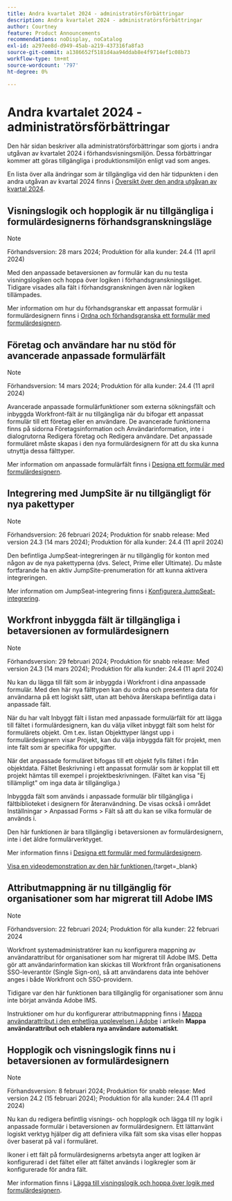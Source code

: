 ```yaml
---
title: Andra kvartalet 2024 - administratörsförbättringar
description: Andra kvartalet 2024 - administratörsförbättringar
author: Courtney
feature: Product Announcements
recommendations: noDisplay, noCatalog
exl-id: a297ee8d-d949-45ab-a219-437316fa8fa3
source-git-commit: a1386652f5181d4aa94ddab8e4f9714ef1c08b73
workflow-type: tm+mt
source-wordcount: '797'
ht-degree: 0%

---
```


# Andra kvartalet 2024 - administratörsförbättringar

Den här sidan beskriver alla administratörsförbättringar som gjorts i andra utgåvan av kvartalet 2024 i förhandsvisningsmiljön. Dessa förbättringar kommer att göras tillgängliga i produktionsmiljön enligt vad som anges.

En lista över alla ändringar som är tillgängliga vid den här tidpunkten i den andra utgåvan av kvartal 2024 finns i [Översikt över den andra utgåvan av kvartal 2024](/help/quicksilver/product-announcements/product-releases/24-q2-release-activity/24-q2-release-overview.md).

## Visningslogik och hopplogik är nu tillgängliga i formulärdesignerns förhandsgranskningsläge

>[!NOTE]
>
>Förhandsversion: 28 mars 2024; Produktion för alla kunder: 24.4 (11 april 2024)

Med den anpassade betaversionen av formulär kan du nu testa visningslogiken och hoppa över logiken i förhandsgranskningsläget. Tidigare visades alla fält i förhandsgranskningen även när logiken tillämpades.

Mer information om hur du förhandsgranskar ett anpassat formulär i formulärdesignern finns i [Ordna och förhandsgranska ett formulär med formulärdesignern](/help/quicksilver/administration-and-setup/customize-workfront/create-manage-custom-forms/form-designer/design-a-form/organize-a-form.md).

## Företag och användare har nu stöd för avancerade anpassade formulärfält

>[!NOTE]
>
>Förhandsversion: 14 mars 2024; Produktion för alla kunder: 24.4 (11 april 2024)

Avancerade anpassade formulärfunktioner som externa sökningsfält och inbyggda Workfront-fält är nu tillgängliga när du bifogar ett anpassat formulär till ett företag eller en användare. De avancerade funktionerna finns på sidorna Företagsinformation och Användarinformation, inte i dialogrutorna Redigera företag och Redigera användare. Det anpassade formuläret måste skapas i den nya formulärdesignern för att du ska kunna utnyttja dessa fälttyper.

Mer information om anpassade formulärfält finns i [Designa ett formulär med formulärdesignern](/help/quicksilver/administration-and-setup/customize-workfront/create-manage-custom-forms/form-designer/design-a-form/design-a-form.md).

## Integrering med JumpSite är nu tillgängligt för nya pakettyper

>[!NOTE]
>
>Förhandsversion: 26 februari 2024; Produktion för snabb release: Med version 24.3 (14 mars 2024); Produktion för alla kunder: 24.4 (11 april 2024)

Den befintliga JumpSeat-integreringen är nu tillgänglig för konton med någon av de nya pakettyperna (dvs. Select, Prime eller Ultimate). Du måste fortfarande ha en aktiv JumpSite-prenumeration för att kunna aktivera integreringen.

Mer information om JumpSeat-integrering finns i [Konfigurera JumpSeat-integrering](/help/quicksilver/administration-and-setup/configure-integrations/configure-jumpseat.md).

## Workfront inbyggda fält är tillgängliga i betaversionen av formulärdesignern

>[!NOTE]
>
>Förhandsversion: 29 februari 2024; Produktion för snabb release: Med version 24.3 (14 mars 2024); Produktion för alla kunder: 24.4 (11 april 2024)

Nu kan du lägga till fält som är inbyggda i Workfront i dina anpassade formulär. Med den här nya fälttypen kan du ordna och presentera data för användarna på ett logiskt sätt, utan att behöva återskapa befintliga data i anpassade fält.

När du har valt Inbyggt fält i listan med anpassade formulärfält för att lägga till fältet i formulärdesignern, kan du välja vilket inbyggt fält som helst för formulärets objekt. Om t.ex. listan Objekttyper längst upp i formulärdesignern visar Projekt, kan du välja inbyggda fält för projekt, men inte fält som är specifika för uppgifter.

När det anpassade formuläret bifogas till ett objekt fylls fältet i från objektdata. Fältet Beskrivning i ett anpassat formulär som är kopplat till ett projekt hämtas till exempel i projektbeskrivningen. (Fältet kan visa &quot;Ej tillämpligt&quot; om inga data är tillgängliga.)

Inbyggda fält som används i anpassade formulär blir tillgängliga i fältbiblioteket i designern för återanvändning. De visas också i området Inställningar > Anpassad Forms > Fält så att du kan se vilka formulär de används i.

Den här funktionen är bara tillgänglig i betaversionen av formulärdesignern, inte i det äldre formulärverktyget.

Mer information finns i [Designa ett formulär med formulärdesignern](/help/quicksilver/administration-and-setup/customize-workfront/create-manage-custom-forms/form-designer/design-a-form/design-a-form.md).

[Visa en videodemonstration av den här funktionen.](https://video.tv.adobe.com/v/3427702/){target=_blank}

## Attributmappning är nu tillgänglig för organisationer som har migrerat till Adobe IMS

>[!NOTE]
>
>Förhandsversion: 22 februari 2024; Produktion för alla kunder: 22 februari 2024

Workfront systemadministratörer kan nu konfigurera mappning av användarattribut för organisationer som har migrerat till Adobe IMS. Detta gör att användarinformation kan skickas till Workfront från organisationens SSO-leverantör (Single Sign-on), så att användarens data inte behöver anges i både Workfront och SSO-providern.

Tidigare var den här funktionen bara tillgänglig för organisationer som ännu inte börjat använda Adobe IMS.

Instruktioner om hur du konfigurerar attributmappning finns i [Mappa användarattribut i den enhetliga upplevelsen i Adobe](/help/quicksilver/administration-and-setup/add-users/create-and-manage-users/map-user-attributes.md#map-user-attributes-in-the-adobe-unified-experience) i artikeln **Mappa användarattribut och etablera nya användare automatiskt**.

## Hopplogik och visningslogik finns nu i betaversionen av formulärdesignern

>[!NOTE]
>
>Förhandsversion: 8 februari 2024; Produktion för snabb release: Med version 24.2 (15 februari 2024); Produktion för alla kunder: 24.4 (11 april 2024)

Nu kan du redigera befintlig visnings- och hopplogik och lägga till ny logik i anpassade formulär i betaversionen av formulärdesignern. Ett lättanvänt logiskt verktyg hjälper dig att definiera vilka fält som ska visas eller hoppas över baserat på val i formuläret.

Ikoner i ett fält på formulärdesignerns arbetsyta anger att logiken är konfigurerad i det fältet eller att fältet används i logikregler som är konfigurerade för andra fält.

Mer information finns i [Lägga till visningslogik och hoppa över logik med formulärdesignern](/help/quicksilver/administration-and-setup/customize-workfront/create-manage-custom-forms/form-designer/design-a-form/display-skip-logic-form-designer.md).
